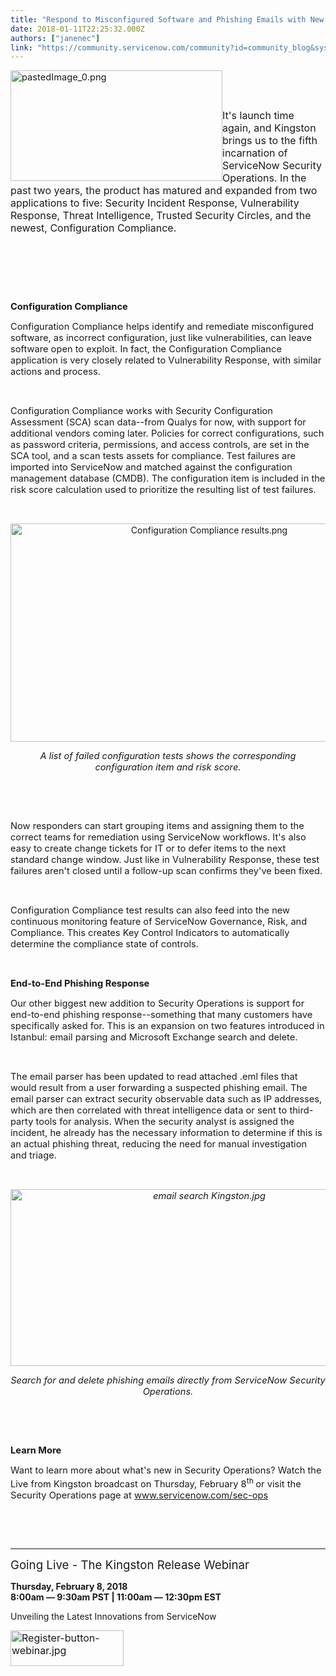 ```yaml
---
title: "Respond to Misconfigured Software and Phishing Emails with New Security Operations Capabilities"
date: 2018-01-11T22:25:32.000Z
authors: ["janenec"]
link: "https://community.servicenow.com/community?id=community_blog&sys_id=399c2ee1dbd0dbc01dcaf3231f9619dc"
---
```

<p><span style="font-size: 11.0pt;"><img class="image-5 jive-image" style="width: 339px; height: 177.249px; float: left;" src="b27c2ccedbd45f048c8ef4621f96193f.iix" alt="pastedImage_0.png" width="339" height="177" /></span></p>
<p> </p>
<p> </p>
<p><span style="font-size: 12pt;">It&#39;s launch time again, and Kingston brings us to the fifth incarnation of ServiceNow Security Operations. In the past two years, the product has matured and expanded from two applications to five: Security Incident Response, Vulnerability Response, Threat Intelligence, Trusted Security Circles, and the newest, Configuration Compliance. </span></p>
<p> </p>
<p> </p>
<p> </p>
<p><span style="font-size: 11.0pt;"><strong>Configuration Compliance</strong></span></p>
<p><span style="font-size: 11.0pt;">Configuration Compliance helps identify and remediate misconfigured software, as incorrect configuration, just like vulnerabilities, can leave software open to exploit. In fact, the Configuration Compliance application is very closely related to Vulnerability Response, with similar actions and process. </span></p>
<p> </p>
<p><span style="font-size: 11.0pt;">Configuration Compliance works with Security Configuration Assessment (SCA) scan data--from Qualys for now, with support for additional vendors coming later. Policies for correct configurations, such as password criteria, permissions, and access controls, are set in the SCA tool, and a scan tests assets for compliance. Test failures are imported into ServiceNow and matched against the configuration management database (CMDB). The configuration item is included in the risk score calculation used to prioritize the resulting list of test failures. </span></p>
<p> </p>
<p style="text-align: center;"><img class="image-3 jive-image" style="width: 620px; height: 349px;" src="2d009582dbdc97041dcaf3231f96195b.iix" alt="Configuration Compliance results.png" /></p>
<p style="text-align: center;"><span style="font-size: 11.0pt;"><em>A list of failed configuration tests shows the corresponding configuration item and risk score. </em></span></p>
<p> </p>
<p> </p>
<p><span style="font-size: 11.0pt;">Now responders can start grouping items and assigning them to the correct teams for remediation using ServiceNow workflows. It&#39;s also easy to create change tickets for IT or to defer items to the next standard change window. Just like in Vulnerability Response, these test failures aren&#39;t closed until a follow-up scan confirms they&#39;ve been fixed. </span></p>
<p> </p>
<p><span style="font-size: 11.0pt;">Configuration Compliance test results can also feed into the new continuous monitoring feature of ServiceNow Governance, Risk, and Compliance. This creates Key Control Indicators to automatically determine the compliance state of controls. </span></p>
<p> </p>
<p><span style="font-size: 11.0pt;"><strong>End-to-End Phishing Response</strong></span></p>
<p><span style="font-size: 11.0pt;">Our other biggest new addition to Security Operations is support for end-to-end phishing response--something that many customers have specifically asked for. This is an expansion on two features introduced in Istanbul: email parsing and Microsoft Exchange search and delete. </span></p>
<p> </p>
<p><span style="font-size: 11.0pt;">The email parser has been updated to read attached .eml files that would result from a user forwarding a suspected phishing email. The email parser can extract security observable data such as IP addresses, which are then correlated with threat intelligence data or sent to third-party tools for analysis. When the security analyst is assigned the incident, he already has the necessary information to determine if this is an actual phishing threat, reducing the need for manual investigation and triage.</span></p>
<p> </p>
<p style="text-align: center;"><span style="font-size: 11.0pt;"><em><img class="image-4 jive-image" style="width: 620px; height: 283px;" src="ccb0788adbd49344e9737a9e0f9619ad.iix" alt="email search Kingston.jpg" /></em></span></p>
<p style="text-align: center;"><span style="font-size: 11.0pt;"><em>Search for and delete phishing emails directly from ServiceNow Security Operations.</em></span></p>
<p> </p>
<p> </p>
<p><span style="font-size: 11.0pt;"><strong>Learn More</strong></span></p>
<p><span style="font-size: 11.0pt;">Want to learn more about what&#39;s new in Security Operations? Watch the Live from Kingston broadcast on Thursday, February 8<sup>th </sup>or visit the Security Operations page at </span><a href="http://www.servicenow.com/sec-ops" rel="nofollow"><span style="font-size: 11.0pt;">www.servicenow.com/sec-ops</span></a></p>
<p> </p>
<p> </p>
<hr />
<p><span style="font-size: 14pt;">Going Live - The Kingston Release Webinar</span></p>
<p><strong>Thursday, February 8, 2018<br />8:00am — 9:30am PST | 11:00am — 12:30pm EST   </strong></p>
<p>Unveiling the Latest Innovations from ServiceNow</p>
<p><a href="http://info.servicenow.com/LP&#61;9287?referenceSource&#61;communityblog" rel="nofollow"><span style="font-size: 12pt;"><img class="image-2 jive-image" src="9861dc42db549fc068c1fb651f9619d3.iix" alt="Register-button-webinar.jpg" width="181" height="57" /></span></a></p>